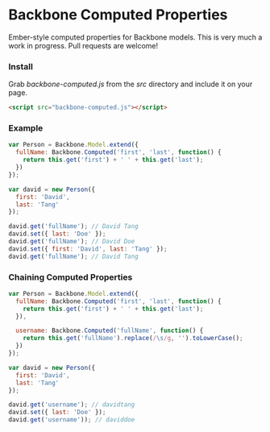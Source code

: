 Backbone Computed Properties
============================

Ember-style computed properties for Backbone models. This is very much a work in progress. Pull requests are welcome!

### Install

Grab _backbone-computed.js_ from the _src_ directory and include it on your page.

```html
<script src="backbone-computed.js"></script>
```

### Example

```js
var Person = Backbone.Model.extend({
  fullName: Backbone.Computed('first', 'last', function() {
    return this.get('first') + ' ' + this.get('last');
  })
});

var david = new Person({
  first: 'David',
  last: 'Tang'
});

david.get('fullName'); // David Tang
david.set({ last: 'Doe' });
david.get('fullName'); // David Doe
david.set({ first: 'David', last: 'Tang' });
david.get('fullName'); // David Tang
```

### Chaining Computed Properties

```js
var Person = Backbone.Model.extend({
  fullName: Backbone.Computed('first', 'last', function() {
    return this.get('first') + ' ' + this.get('last');
  }),

  username: Backbone.Computed('fullName', function() {
    return this.get('fullName').replace(/\s/g, '').toLowerCase();
  })
});

var david = new Person({
  first: 'David',
  last: 'Tang'
});

david.get('username'); // davidtang
david.set({ last: 'Doe' });
david.get('username')); // daviddoe
```
